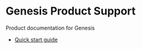 # Genesis Product Support

Product documentation for Genesis

  - [Quick start guide](./quick-start.md)